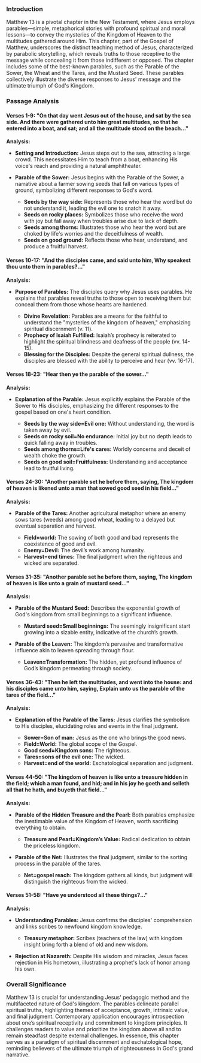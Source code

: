 ### Introduction

Matthew 13 is a pivotal chapter in the New Testament, where Jesus employs parables—simple, metaphorical stories with profound spiritual and moral lessons—to convey the mysteries of the Kingdom of Heaven to the multitudes gathered around Him. This chapter, part of the Gospel of Matthew, underscores the distinct teaching method of Jesus, characterized by parabolic storytelling, which reveals truths to those receptive to the message while concealing it from those indifferent or opposed. The chapter includes some of the best-known parables, such as the Parable of the Sower, the Wheat and the Tares, and the Mustard Seed. These parables collectively illustrate the diverse responses to Jesus' message and the ultimate triumph of God's Kingdom.

### Passage Analysis

#### Verses 1-9: **"On that day went Jesus out of the house, and sat by the sea side. And there were gathered unto him great multitudes, so that he entered into a boat, and sat; and all the multitude stood on the beach..."**

**Analysis:**

- **Setting and Introduction:** Jesus steps out to the sea, attracting a large crowd. This necessitates Him to teach from a boat, enhancing His voice's reach and providing a natural amphitheater.
  
- **Parable of the Sower:** Jesus begins with the Parable of the Sower, a narrative about a farmer sowing seeds that fall on various types of ground, symbolizing different responses to God's word.
  
  - **Seeds by the way side:** Represents those who hear the word but do not understand it, leading the evil one to snatch it away.
  - **Seeds on rocky places:** Symbolizes those who receive the word with joy but fall away when troubles arise due to lack of depth.
  - **Seeds among thorns:** Illustrates those who hear the word but are choked by life's worries and the deceitfulness of wealth.
  - **Seeds on good ground:** Reflects those who hear, understand, and produce a fruitful harvest.

#### Verses 10-17: **"And the disciples came, and said unto him, Why speakest thou unto them in parables?..."**

**Analysis:**

- **Purpose of Parables:** The disciples query why Jesus uses parables. He explains that parables reveal truths to those open to receiving them but conceal them from those whose hearts are hardened.
  
  - **Divine Revelation:** Parables are a means for the faithful to understand the "mysteries of the kingdom of heaven," emphasizing spiritual discernment (v. 11).
  - **Prophecy of Isaiah Fulfilled:** Isaiah’s prophecy is reiterated to highlight the spiritual blindness and deafness of the people (vv. 14-15).
  - **Blessing for the Disciples:** Despite the general spiritual dullness, the disciples are blessed with the ability to perceive and hear (vv. 16-17).

#### Verses 18-23: **"Hear then ye the parable of the sower..."**

**Analysis:**

- **Explanation of the Parable:** Jesus explicitly explains the Parable of the Sower to His disciples, emphasizing the different responses to the gospel based on one's heart condition.
  
  - **Seeds by the way side=Evil one:** Without understanding, the word is taken away by evil.
  - **Seeds on rocky soil=No endurance:** Initial joy but no depth leads to quick falling away in troubles.
  - **Seeds among thorns=Life's cares:** Worldly concerns and deceit of wealth choke the growth.
  - **Seeds on good soil=Fruitfulness:** Understanding and acceptance lead to fruitful living.

#### Verses 24-30: **"Another parable set he before them, saying, The kingdom of heaven is likened unto a man that sowed good seed in his field..."**

**Analysis:**

- **Parable of the Tares:** Another agricultural metaphor where an enemy sows tares (weeds) among good wheat, leading to a delayed but eventual separation and harvest.
  
  - **Field=world:** The sowing of both good and bad represents the coexistence of good and evil.
  - **Enemy=Devil:** The devil’s work among humanity.
  - **Harvest=end times:** The final judgment when the righteous and wicked are separated.

#### Verses 31-35: **"Another parable set he before them, saying, The kingdom of heaven is like unto a grain of mustard seed..."**

**Analysis:**

- **Parable of the Mustard Seed:** Describes the exponential growth of God's kingdom from small beginnings to a significant influence.
  
  - **Mustard seed=Small beginnings:** The seemingly insignificant start growing into a sizable entity, indicative of the church’s growth.
  
- **Parable of the Leaven:** The kingdom’s pervasive and transformative influence akin to leaven spreading through flour.
  
  - **Leaven=Transformation:** The hidden, yet profound influence of God’s kingdom permeating through society.

#### Verses 36-43: **"Then he left the multitudes, and went into the house: and his disciples came unto him, saying, Explain unto us the parable of the tares of the field..."**

**Analysis:**

- **Explanation of the Parable of the Tares:** Jesus clarifies the symbolism to His disciples, elucidating roles and events in the final judgment.
  
  - **Sower=Son of man:** Jesus as the one who brings the good news.
  - **Field=World:** The global scope of the Gospel.
  - **Good seed=Kingdom sons:** The righteous.
  - **Tares=sons of the evil one:** The wicked.
  - **Harvest=end of the world:** Eschatological separation and judgment.

#### Verses 44-50: **"The kingdom of heaven is like unto a treasure hidden in the field; which a man found, and hid; and in his joy he goeth and selleth all that he hath, and buyeth that field..."**

**Analysis:**

- **Parable of the Hidden Treasure and the Pearl:** Both parables emphasize the inestimable value of the Kingdom of Heaven, worth sacrificing everything to obtain.
  
  - **Treasure and Pearl=Kingdom’s Value:** Radical dedication to obtain the priceless kingdom.

- **Parable of the Net:** Illustrates the final judgment, similar to the sorting process in the parable of the tares.
  
  - **Net=gospel reach:** The kingdom gathers all kinds, but judgment will distinguish the righteous from the wicked.

#### Verses 51-58: **"Have ye understood all these things?..."**

**Analysis:**

- **Understanding Parables:** Jesus confirms the disciples' comprehension and links scribes to newfound kingdom knowledge.
  
  - **Treasury metaphor:** Scribes (teachers of the law) with kingdom insight bring forth a blend of old and new wisdom.
  
- **Rejection at Nazareth:** Despite His wisdom and miracles, Jesus faces rejection in His hometown, illustrating a prophet's lack of honor among his own.

### Overall Significance

Matthew 13 is crucial for understanding Jesus' pedagogic method and the multifaceted nature of God's kingdom. The parables delineate parallel spiritual truths, highlighting themes of acceptance, growth, intrinsic value, and final judgment. Contemporary application encourages introspection about one’s spiritual receptivity and commitment to kingdom principles. It challenges readers to value and prioritize the kingdom above all and to remain steadfast despite external challenges. In essence, this chapter serves as a paradigm of spiritual discernment and eschatological hope, reminding believers of the ultimate triumph of righteousness in God's grand narrative.